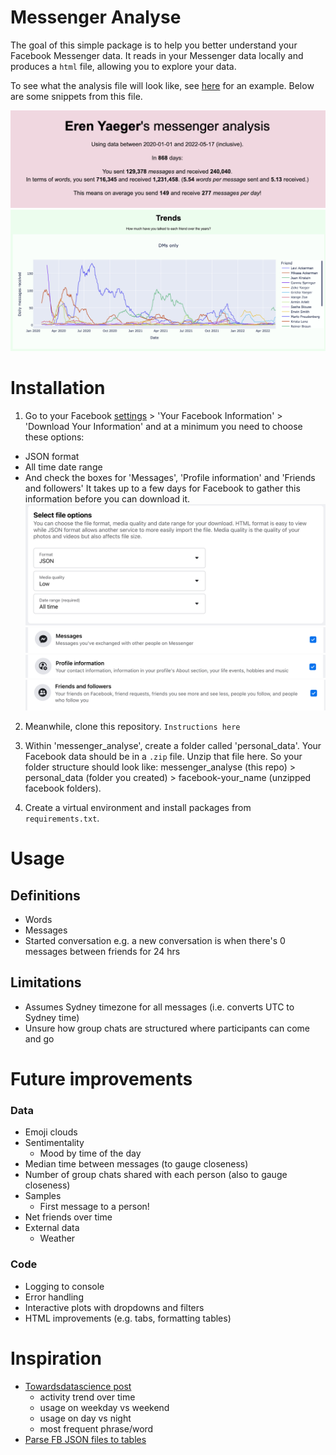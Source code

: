 # Messenger Analyse

The goal of this simple package is to help you better understand your Facebook Messenger data. It reads in your Messenger data locally and produces a `html` file, allowing you to explore your data.

To see what the analysis file will look like, see [here](https://github.com/aoshenz/messenger_analyse/blob/master/example/output_example.html) for an example. Below are some snippets from this file.

![Headline](images/headline.png)
![Trends](images/trends.png)

# Installation
1. Go to your Facebook [settings](https://www.facebook.com/dyi/?referrer=yfi_settings) > 'Your Facebook Information' > 'Download Your Information' and at a minimum you need to choose these options:
- JSON format
- All time date range
- And check the boxes for 'Messages', 'Profile information' and 'Friends and followers'
It takes up to a few days for Facebook to gather this information before you can download it.
![JSON](images/fb_json.png)
![Message](images/fb_msg.png)
![Profile](images/fb_profile.png)
![Friends](images/fb_friends.png)
2. Meanwhile, clone this repository.
`Instructions here`
3. Within 'messenger_analyse', create a folder called 'personal_data'. Your Facebook data should be in a `.zip` file. Unzip that file here. So your folder structure should look like: 
messenger_analyse (this repo) > personal_data (folder you created) > facebook-your_name (unzipped facebook folders).

4. Create a virtual environment and install packages from `requirements.txt`.


# Usage
## Definitions
- Words
- Messages
- Started conversation e.g. a new conversation is when there's 0 messages between friends for 24 hrs

## Limitations
- Assumes Sydney timezone for all messages (i.e. converts UTC to Sydney time)
- Unsure how group chats are structured where participants can come and go

# Future improvements
### Data
- Emoji clouds
- Sentimentality
    - Mood by time of the day
- Median time between messages (to gauge closeness)
- Number of group chats shared with each person (also to gauge closeness)
- Samples
    - First message to a person!
- Net friends over time
- External data
    - Weather
### Code
- Logging to console
- Error handling
- Interactive plots with dropdowns and filters
- HTML improvements (e.g. tabs, formatting tables)

# Inspiration
- [Towardsdatascience post](https://towardsdatascience.com/download-and-analyse-your-facebook-messenger-data-6d1b49404e09)
    - activity trend over time
    - usage on weekday vs weekend
    - usage on day vs night
    - most frequent phrase/word
- [Parse FB JSON files to tables](https://github.com/numbersprotocol/fb-json2table)
